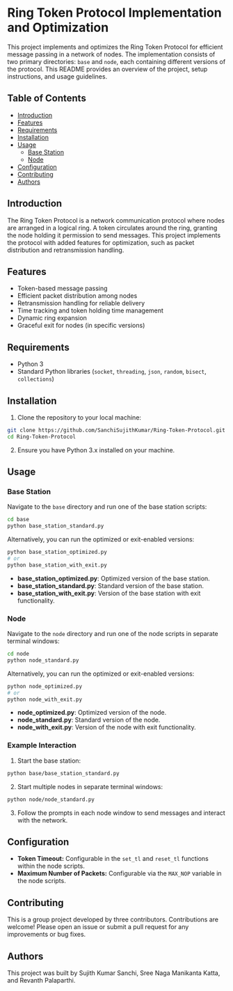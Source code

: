 # Ring Token Protocol Implementation and Optimization

This project implements and optimizes the Ring Token Protocol for efficient message passing in a network of nodes. The implementation consists of two primary directories: `base` and `node`, each containing different versions of the protocol. This README provides an overview of the project, setup instructions, and usage guidelines.

## Table of Contents

- [Introduction](#introduction)
- [Features](#features)
- [Requirements](#requirements)
- [Installation](#installation)
- [Usage](#usage)
  - [Base Station](#base-station)
  - [Node](#node)
- [Configuration](#configuration)
- [Contributing](#contributing)
- [Authors](#authors)

## Introduction

The Ring Token Protocol is a network communication protocol where nodes are arranged in a logical ring. A token circulates around the ring, granting the node holding it permission to send messages. This project implements the protocol with added features for optimization, such as packet distribution and retransmission handling.

## Features

- Token-based message passing
- Efficient packet distribution among nodes
- Retransmission handling for reliable delivery
- Time tracking and token holding time management
- Dynamic ring expansion
- Graceful exit for nodes (in specific versions)

## Requirements

- Python 3
- Standard Python libraries (`socket`, `threading`, `json`, `random`, `bisect`, `collections`)

## Installation

1. Clone the repository to your local machine:

```bash
git clone https://github.com/SanchiSujithKumar/Ring-Token-Protocol.git
cd Ring-Token-Protocol
```

2. Ensure you have Python 3.x installed on your machine.

## Usage

### Base Station

Navigate to the `base` directory and run one of the base station scripts:

```bash
cd base
python base_station_standard.py
```

Alternatively, you can run the optimized or exit-enabled versions:

```bash
python base_station_optimized.py
# or
python base_station_with_exit.py
```

- **base_station_optimized.py**: Optimized version of the base station.
- **base_station_standard.py**: Standard version of the base station.
- **base_station_with_exit.py**: Version of the base station with exit functionality.

### Node

Navigate to the `node` directory and run one of the node scripts in separate terminal windows:

```bash
cd node
python node_standard.py
```

Alternatively, you can run the optimized or exit-enabled versions:

```bash
python node_optimized.py
# or
python node_with_exit.py
```

- **node_optimized.py**: Optimized version of the node.
- **node_standard.py**: Standard version of the node.
- **node_with_exit.py**: Version of the node with exit functionality.

### Example Interaction

1. Start the base station:

```bash
python base/base_station_standard.py
```

2. Start multiple nodes in separate terminal windows:

```bash
python node/node_standard.py
```

3. Follow the prompts in each node window to send messages and interact with the network.

## Configuration

- **Token Timeout:** Configurable in the `set_tl` and `reset_tl` functions within the node scripts.
- **Maximum Number of Packets:** Configurable via the `MAX_NOP` variable in the node scripts.

## Contributing

This is a group project developed by three contributors. Contributions are welcome! Please open an issue or submit a pull request for any improvements or bug fixes.

## Authors

This project was built by Sujith Kumar Sanchi, Sree Naga Manikanta Katta, and Revanth Palaparthi.
